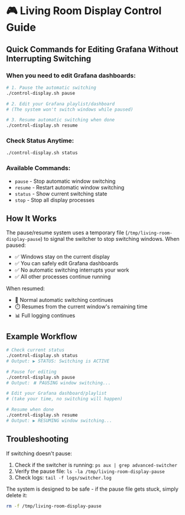 # 🎮 Living Room Display Control Guide

## Quick Commands for Editing Grafana Without Interrupting Switching

### When you need to edit Grafana dashboards:

```bash
# 1. Pause the automatic switching
./control-display.sh pause

# 2. Edit your Grafana playlist/dashboard
# (The system won't switch windows while paused)

# 3. Resume automatic switching when done
./control-display.sh resume
```

### Check Status Anytime:
```bash
./control-display.sh status
```

### Available Commands:
- `pause` - Stop automatic window switching
- `resume` - Restart automatic window switching
- `status` - Show current switching state
- `stop` - Stop all display processes

## How It Works

The pause/resume system uses a temporary file (`/tmp/living-room-display-pause`) to signal the switcher to stop switching windows. When paused:

- ✅ Windows stay on the current display
- ✅ You can safely edit Grafana dashboards
- ✅ No automatic switching interrupts your work
- ✅ All other processes continue running

When resumed:
- 🔄 Normal automatic switching continues
- ⏱️  Resumes from the current window's remaining time
- 📊 Full logging continues

## Example Workflow

```bash
# Check current status
./control-display.sh status
# Output: ▶️ STATUS: Switching is ACTIVE

# Pause for editing
./control-display.sh pause
# Output: ⏸️ PAUSING window switching...

# Edit your Grafana dashboard/playlist
# (take your time, no switching will happen)

# Resume when done
./control-display.sh resume
# Output: ▶️ RESUMING window switching...
```

## Troubleshooting

If switching doesn't pause:
1. Check if the switcher is running: `ps aux | grep advanced-switcher`
2. Verify the pause file: `ls -la /tmp/living-room-display-pause`
3. Check logs: `tail -f logs/switcher.log`

The system is designed to be safe - if the pause file gets stuck, simply delete it:
```bash
rm -f /tmp/living-room-display-pause
```
